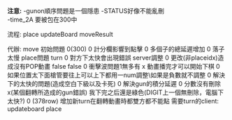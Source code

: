 **注意:**
-gunon順序問題是一個隱患
-STATUS好像不能亂刪	
-time_2A 要被包在300中

流程:
place
updateBoard
moveResult

代辦:
move 初始問題 0(300)	0
計分欄影響到點擊 0
多個子的總延遲增加 0
落子太慢 place問題 turn 0
對方下太快會出現錯誤 server調整 0
更改(非placeidx)造成沒有POP動畫 false false 0
衝擊波問題1無多有  x
動畫播完才可以開始下棋 0
如果位置太下面槍管要往上可以上下都用一num調整\如果是負數就不調整 0
解決下的太快的問題(造成空白下級以及卡死) 0
解決gun的積分延遲 0
分數沒有刪除 x(某個翻轉所造成的gun錯誤)
我下完之后還是綠色(DIGIT上一個無刪除，電腦下太快?) 0 (378row)
增加新turn在翻轉動畫時都雙方都不能點
需要turn的client: updateboard place
